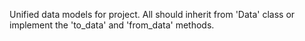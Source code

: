 Unified data models for project. All should inherit from 'Data' class or implement the 'to_data' and 'from_data' methods.
